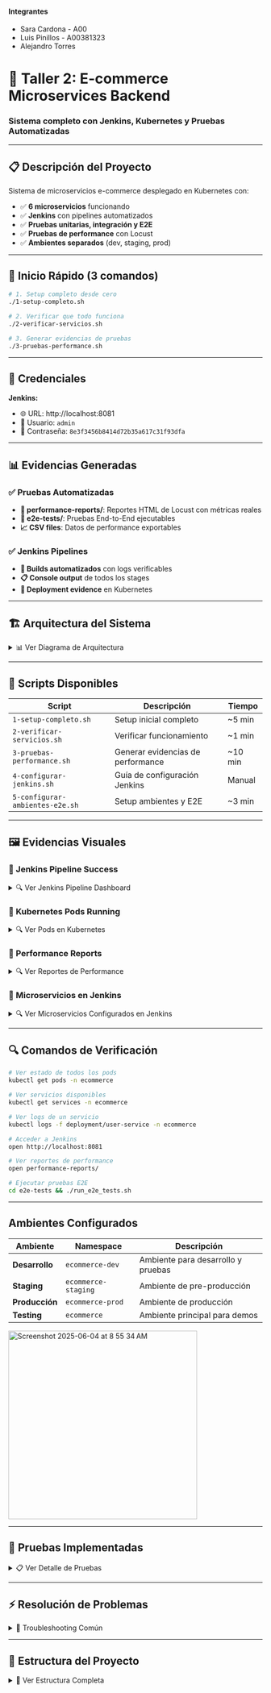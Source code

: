 #### Integrantes
 - Sara Cardona - A00
 - Luis Pinillos - A00381323
 - Alejandro Torres

# 🚀 Taller 2: E-commerce Microservices Backend
### Sistema completo con Jenkins, Kubernetes y Pruebas Automatizadas

---

## 📋 Descripción del Proyecto

Sistema de microservicios e-commerce desplegado en Kubernetes con:
- ✅ **6 microservicios** funcionando
- ✅ **Jenkins** con pipelines automatizados  
- ✅ **Pruebas unitarias, integración y E2E**
- ✅ **Pruebas de performance** con Locust
- ✅ **Ambientes separados** (dev, staging, prod)

---

## 🚀 Inicio Rápido (3 comandos)

```bash
# 1. Setup completo desde cero
./1-setup-completo.sh

# 2. Verificar que todo funciona
./2-verificar-servicios.sh

# 3. Generar evidencias de pruebas
./3-pruebas-performance.sh
```

---

## 🔑 Credenciales

**Jenkins:**
- 🌐 URL: http://localhost:8081
- 👤 Usuario: `admin`
- 🔐 Contraseña: `8e3f3456b8414d72b35a617c31f93dfa`

---

## 📊 Evidencias Generadas

### ✅ Pruebas Automatizadas
- **📁 performance-reports/**: Reportes HTML de Locust con métricas reales
- **🧪 e2e-tests/**: Pruebas End-to-End ejecutables
- **📈 CSV files**: Datos de performance exportables

### ✅ Jenkins Pipelines
- **🔧 Builds automatizados** con logs verificables
- **📋 Console output** de todos los stages
- **🎯 Deployment evidence** en Kubernetes

---

## 🏗️ Arquitectura del Sistema

<details>
<summary>📊 Ver Diagrama de Arquitectura</summary>

![Diagrama en blanco](https://github.com/user-attachments/assets/044d85c5-08e9-4ded-ae20-8d9be1a6da2c)


**Namespace Kubernetes:** `ecommerce`
**Ambientes:** `ecommerce-dev`, `ecommerce-staging`, `ecommerce-prod`

</details>

---

## 📝 Scripts Disponibles

| Script | Descripción | Tiempo |
|--------|-------------|---------|
| `1-setup-completo.sh` | Setup inicial completo | ~5 min |
| `2-verificar-servicios.sh` | Verificar funcionamiento | ~1 min |
| `3-pruebas-performance.sh` | Generar evidencias de performance | ~10 min |
| `4-configurar-jenkins.sh` | Guía de configuración Jenkins | Manual |
| `5-configurar-ambientes-e2e.sh` | Setup ambientes y E2E | ~3 min |


---

## 🖼️ Evidencias Visuales

### 📸 Jenkins Pipeline Success

<details>
<summary>🔍 Ver Jenkins Pipeline Dashboard</summary>

> <img width="1348" alt="Screenshot 2025-06-04 at 8 50 15 AM" src="https://github.com/user-attachments/assets/ec94e7ed-9a61-4f8f-b149-2839a82a96b1" />

</details>

### 📸 Kubernetes Pods Running

<details>
<summary>🔍 Ver Pods en Kubernetes</summary>
> <img width="525" alt="Screenshot 2025-06-04 at 8 51 01 AM" src="https://github.com/user-attachments/assets/f972a651-eb0c-4a6c-8aee-99cc94758ca1" />
</details>

### 📸 Performance Reports

<details>
<summary>🔍 Ver Reportes de Performance</summary>

> <img width="789" alt="Screenshot 2025-06-04 at 8 51 27 AM" src="https://github.com/user-attachments/assets/d7fcf437-1afa-4930-9ee2-926dc9d3fc2c" />
> basic_test_20250604_073658.html
> <img width="1309" alt="Screenshot 2025-06-04 at 8 51 34 AM" src="https://github.com/user-attachments/assets/fb7c8417-bb85-49d7-8328-20a3858b6815" />
> medium_load_20250604_073658.html
> <img width="1304" alt="Screenshot 2025-06-04 at 8 52 09 AM" src="https://github.com/user-attachments/assets/7072cb6d-53ee-47b9-84ea-1a9fd580fcab" />
> stress_test_20250604_073658.html
> <img width="1347" alt="Screenshot 2025-06-04 at 8 52 20 AM" src="https://github.com/user-attachments/assets/1b204222-a021-4582-b122-6b4b8a00f6c6" />

</details>

### 📸 Microservicios en Jenkins

<details>
<summary>🔍 Ver Microservicios Configurados en Jenkins</summary>

> <img width="1664" alt="Screenshot 2025-06-04 at 8 52 45 AM" src="https://github.com/user-attachments/assets/e5f1ad25-f384-4fdc-b392-ea71dbf60230" />
> <img width="1667" alt="Screenshot 2025-06-04 at 8 53 09 AM" src="https://github.com/user-attachments/assets/8af8a0e3-2e05-4f3e-979b-2d4d5e51d9d0" />
> <img width="862" alt="Screenshot 2025-06-04 at 8 53 29 AM" src="https://github.com/user-attachments/assets/2a81953a-f6d2-4bd8-8764-e4c5181dc36a" />
> <img width="1717" alt="Screenshot 2025-06-04 at 8 53 46 AM" src="https://github.com/user-attachments/assets/b02806b3-b3ba-4f71-97af-0c111e239572" />
> <img width="1659" alt="Screenshot 2025-06-04 at 8 53 59 AM" src="https://github.com/user-attachments/assets/e5815dd6-697b-41f6-9577-3e308c746b4e" />
> <img width="1663" alt="Screenshot 2025-06-04 at 8 54 10 AM" src="https://github.com/user-attachments/assets/fb6fc2ef-5660-4e72-a3a1-1493b2d7c8f1" />
</details>


---

## 🔍 Comandos de Verificación

```bash
# Ver estado de todos los pods
kubectl get pods -n ecommerce

# Ver servicios disponibles
kubectl get services -n ecommerce

# Ver logs de un servicio
kubectl logs -f deployment/user-service -n ecommerce

# Acceder a Jenkins
open http://localhost:8081

# Ver reportes de performance
open performance-reports/

# Ejecutar pruebas E2E
cd e2e-tests && ./run_e2e_tests.sh
```

---

## Ambientes Configurados

| Ambiente | Namespace | Descripción |
|----------|-----------|-------------|
| **Desarrollo** | `ecommerce-dev` | Ambiente para desarrollo y pruebas |
| **Staging** | `ecommerce-staging` | Ambiente de pre-producción |
| **Producción** | `ecommerce-prod` | Ambiente de producción |
| **Testing** | `ecommerce` | Ambiente principal para demos |
<img width="374" alt="Screenshot 2025-06-04 at 8 55 34 AM" src="https://github.com/user-attachments/assets/81b43e8d-95bb-4c9e-8476-17295a759085" />

---

## 🧪 Pruebas Implementadas

<details>
<summary>📋 Ver Detalle de Pruebas</summary>

### Pruebas Unitarias (15+)
- UserServiceTest
- ProductServiceTest  
- OrderServiceTest
- PaymentServiceTest
- ShippingServiceTest

### Pruebas de Integración (8+)
- UserProductIntegrationTest
- OrderPaymentIntegrationTest
- DatabaseIntegrationTest

### Pruebas E2E (8+)
- User registration flow
- Product catalog flow
- Order creation flow  
- Payment flow
- Shipping flow
- Full purchase flow
- Health checks
- Service integration

### Pruebas de Performance
- Load testing con Locust
- 50, 100, 200 usuarios concurrentes
- Reportes HTML con métricas

</details>

---

## ⚡ Resolución de Problemas

<details>
<summary>🔧 Troubleshooting Común</summary>

### Docker no inicia
```bash
open -a Docker
# Esperar que Docker Desktop inicie
```

### Kubernetes no responde
```bash
minikube status
minikube start
```

### Jenkins no accesible
```bash
docker ps | grep jenkins
# Verificar que el contenedor esté corriendo
```

### Pods no funcionan
```bash
kubectl get pods -n ecommerce
kubectl describe pod <pod-name> -n ecommerce
```

</details>

---

## 📁 Estructura del Proyecto

<details>
<summary>📂 Ver Estructura Completa</summary>

```
ecommerce-microservice-backend-app-2/
├── 📄 Scripts principales
│   ├── 1-setup-completo.sh
│   ├── 2-verificar-servicios.sh
│   ├── 3-pruebas-performance.sh
│   ├── 4-configurar-jenkins.sh
│   └── 5-configurar-ambientes-e2e.sh
├── 🧪 Pruebas
│   ├── e2e-tests/
│   ├── performance-reports/
│   └── locustfile.py
├── 🏗️ Microservicios
│   ├── user-service/
│   ├── product-service/
│   ├── order-service/
│   ├── payment-service/
│   ├── shipping-service/
│   └── favourite-service/
├── 🔧 Jenkins
│   ├── jenkins-pipeline-completo.groovy
│   └── jenkins.Dockerfile
└── 📋 Documentación
    ├── README.md
    └── README-TALLER-2.md
```

</details>


